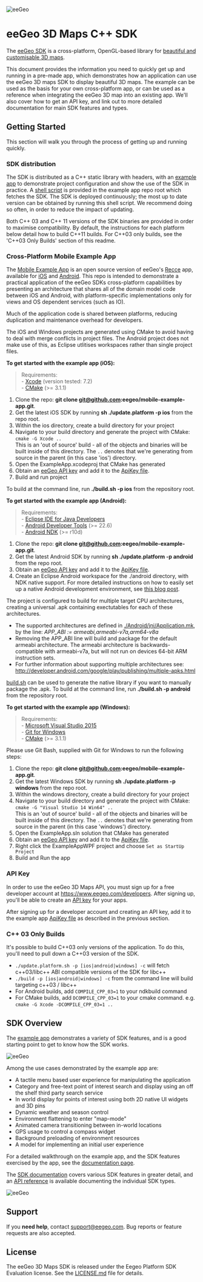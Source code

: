 ![eeGeo](http://cdn2.eegeo.com/wp-content/uploads/2015/06/wide_eegeo_logo_hero.jpg)

# eeGeo 3D Maps C++ SDK

The [eeGeo SDK](http://www.eegeo.com/developers/) is a cross-platform, OpenGL-based library for [beautiful and customisable 3D maps](http://www.eegeo.com). 

This document provides the information you need to quickly get up and running in a pre-made app, which demonstrates how an application can use the eeGeo 3D maps SDK to display beautiful 3D maps. The example can be used as the basis for your own cross-platform app, or can be used as a reference when integrating the eeGeo 3D map into an existing app. We'll also cover how to get an API key, and link out to more detailed documentation for main SDK features and types.


## Getting Started 

This section will walk you through the process of getting up and running quickly.

### SDK distribution

The SDK is distributed as a C++ static library with headers, with an [example app](https://github.com/eegeo/mobile-example-app) to demonstrate project configuration and show the use of the SDK in practice. A [shell script](https://github.com/eegeo/mobile-example-app/blob/master/update.platform.sh) is provided in the example app repo root which fetches the SDK. The SDK is deployed continuously; the most up to date version can be obtained by running this shell script. We recommend doing so often, in order to reduce the impact of updating.

Both C++ 03 and C++ 11 versions of the SDK binaries are provided in order to maximise compatibility. By default, the instructions for each platform below detail how to build C++11 builds. For C++03 only builds, see the 'C++03 Only Builds' section of this readme.

### Cross-Platform Mobile Example App

The [Mobile Example App](https://github.com/eegeo/mobile-example-app) is an open source version of eeGeo's [Recce](https://www.eegeo.com/recce) app, available for [iOS](https://itunes.apple.com/gb/app/recce/id858600575) and [Android](https://play.google.com/store/apps/details?id=com.eegeo.recce). This repo is intended to demonstrate a practical application of the eeGeo SDKs cross-platform capabilities by presenting an architecture that shares all of the domain model code between iOS and Android, with platform-specific implementations only for views and OS dependent services (such as IO).

Much of the application code is shared between platforms, reducing duplication and maintenance overhead for developers. 

The iOS and Windows projects are generated using CMake to avoid having to deal with merge conflicts in project files. The Android project does not make use of this, as Eclipse utlitises workspaces rather than single project files. 

**To get started with the example app (iOS):**
> Requirements:  
\- [Xcode](https://developer.apple.com/xcode/) (version tested: 7.2)  
\- [CMake](https://cmake.org/) (>= 3.1.1)

1. Clone the repo: **git clone git@github.com:eegeo/mobile-example-app.git**.
2. Get the latest iOS SDK by running **sh ./update.platform -p ios** from the repo root.
3. Within the ios directory, create a build directory for your project
4. Navigate to your build directory and generate the project with CMake: `cmake -G Xcode ..`  
This is an 'out of source' build - all of the objects and binaries will be built inside of this directory. The `..` denotes that we're generating from source in the parent (in this case 'ios') directory.
5. Open the ExampleApp.xcodeproj that CMake has generated
6. Obtain an [eeGeo API key](https://www.eegeo.com/developers/apikeys) and add it to the [ApiKey file](https://github.com/eegeo/mobile-example-app/blob/master/src/ApiKey.h#L10).
7. Build and run project

To build at the command line, run **./build.sh -p ios** from the repository root.

**To get started with the example app (Android):**
> Requirements:  
\- [Eclipse IDE for Java Developers](https://eclipse.org/downloads/)   
\- [Android Developer Tools](http://developer.android.com/tools/help/adt.html) (>= 22.6)  
\- [Android NDK](http://developer.android.com/tools/sdk/ndk/index.html) (>= r10d)

1. Clone the repo: **git clone git@github.com:eegeo/mobile-example-app.git**.
2. Get the latest Android SDK by running **sh ./update.platform -p android** from the repo root.
3. Obtain an [eeGeo API key](https://www.eegeo.com/developers/apikeys) and add it to the [ApiKey file](https://github.com/eegeo/mobile-example-app/blob/master/src/ApiKey.h#L10).
4. Create an Eclipse Android workspace for the ./android directory, with NDK native support. For more detailed instructions on how to easily set up a native Android development environment, see [this blog post](https://www.eegeo.com/2015/06/easily-set-up-a-native-android-development-environment/).

The project is configured to build for multiple target CPU architectures, creating a universal .apk containing exectutables for each of these architectures.

* The supported architectures are defined in [./Android/jni/Application.mk](https://github.com/eegeo/mobile-example-app/blob/master/android/jni/Application.mk#L4), by the line: *APP_ABI := armeabi,armeabi-v7a,arm64-v8a*
* Removing the APP_ABI line will build and package for the default armeabi architecture. The armeabi architecture is backwards-compatible with armeabi-v7a, but will not run on devices 64-bit ARM instruction sets.
* For further information about supporting multiple architectures see: http://developer.android.com/google/play/publishing/multiple-apks.html

[build.sh](https://github.com/eegeo/mobile-example-app/blob/master/build.sh) can be used to generate the native library if you want to manually package the .apk. To build at the command line, run **./build.sh -p android** from the repository root.

**To get started with the example app (Windows):**
> Requirements:  
\- [Microsoft Visual Studio 2015](https://www.visualstudio.com/en-us/downloads/download-visual-studio-vs.aspx)  
\- [Git for Windows](https://git-for-windows.github.io/)  
\- [CMake](https://cmake.org/) (>= 3.1.1)  

Please use Git Bash, supplied with Git for Windows to run the following steps:  
1. Clone the repo: **git clone git@github.com:eegeo/mobile-example-app.git**.  
2. Get the latest Windows SDK by running **sh ./update.platform -p windows** from the repo root.
3. Within the windows directory, create a build directory for your project  
4. Navigate to your build directory and generate the project with CMake: `cmake -G "Visual Studio 14 Win64" ..`  
This is an 'out of source' build - all of the objects and binaries will be built inside of this directory. The `..` denotes that we're generating from source in the parent (in this case 'windows') directory.  
5. Open the ExampleApp.sln solution that CMake has generated  
6. Obtain an [eeGeo API key](https://www.eegeo.com/developers/apikeys) and add it to the [ApiKey file](https://github.com/eegeo/mobile-example-app/blob/master/src/ApiKey.h#L10).  
7. Right click the ExampleAppWPF project and choose `Set as StartUp Project`  
8. Build and Run the app  

### API Key 

In order to use the eeGeo 3D Maps API, you must sign up for a free developer account at https://www.eegeo.com/developers. After signing up, you'll be able to create an [API key](https://www.eegeo.com/developers/apikeys) for your apps. 

After signing up for a developer account and creating an API key, add it to the example app [ApiKey file](https://github.com/eegeo/mobile-example-app/blob/master/src/ApiKey.h#L10) as described in the previous section.

### C++ 03 Only Builds
It's possible to build C++03 only versions of the application. To do this, you'll need to pull down a C\++03 version of the SDK.
* `./update.platform.sh -p [ios|android|windows] -c` will fetch c\++03/libc++ ABI compatible versions of the SDK for libc++
* `./build -p [ios|android|windows] -c` from the command line will build targeting c\++03 / libc++
* For Android builds, add `COMPILE_CPP_03=1` to your ndkbuild command  
* For CMake builds, add `DCOMPILE_CPP_03=1` to your cmake command. e.g. `cmake -G Xcode -DCOMPILE_CPP_03=1 ..`


## SDK Overview 

The [example app](https://github.com/eegeo/mobile-example-app) demonstrates a variety of SDK features, and is a good starting point to get to know how the SDK works. 

![eeGeo](http://cdn2.eegeo.com/wp-content/uploads/2015/09/intro_screen.jpg)

Among the use cases demonstrated by the example app are:

* A tactile menu based user experience for manipulating the application
* Category and free-text point of interest search and display using an off the shelf third party search service
* In world display for points of interest using both 2D native UI widgets and 3D pins
* Dynamic weather and season control
* Environment flattening to enter "map-mode"
* Animated camera transitioning between in-world locations
* GPS usage to control a compass widget
* Background preloading of environment resources
* A model for implementing an initial user experience

For a detailed walkthrough on the example app, and the SDK features exercised by the app, see the [documentation page](http://www.eegeo.com/developers/documentation/mobileexampleapp). 

The [SDK documentation](http://www.eegeo.com/developers/documentation/) covers various SDK features in greater detail, and an [API reference](http://cdn1.eegeo.com/docs/mobile-sdk/annotated.html) is available documenting the individual SDK types.

![eeGeo](http://cdn2.eegeo.com/wp-content/uploads/2015/09/mea_search_result.jpg)

## Support

If you **need help**, contact [support@eegeo.com](mailto:support@eegeo.com). Bug reports or feature requests are also accepted.

## License

The eeGeo 3D Maps SDK is released under the Eegeo Platform SDK Evaluation license. See the [LICENSE.md](https://github.com/eegeo/mobile-example-app/blob/master/LICENSE.md) file for details.
